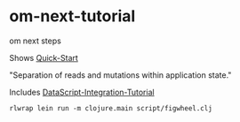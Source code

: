 # om-next-tutorial
om next steps

Shows [Quick-Start](https://github.com/omcljs/om/wiki/Quick-Start-%28om.next%29)

"Separation of reads and mutations within application state." 

Includes [DataScript-Integration-Tutorial](https://github.com/omcljs/om/wiki/DataScript-Integration-Tutorial)

~~~
rlwrap lein run -m clojure.main script/figwheel.clj
~~~
